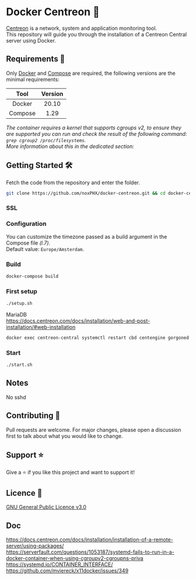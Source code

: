 # Docker Centreon 🐳
[Centreon](https://www.centreon.com/) is a network, system and application monitoring tool.  
This repository will guide you through the installation of a Centreon Central server using Docker.  

## Requirements 🧰
Only [Docker](https://docs.docker.com/get-docker/) and [Compose](https://docs.docker.com/compose/) are required, the following versions are the minimal requirements:

| Tool          | Version |
|:-------------:|:-------:|
| Docker        |  20.10  |
| Compose       |  1.29   |

*The container requires a kernel that supports cgroups v2, to ensure they are supported you can run and check the result of the following command: `grep cgroup2 /proc/filesystems`.*  
*More information about this in the dedicated section: []()*

## Getting Started 🛠️
Fetch the code from the repository and enter the folder.

```bash
git clone https://github.com/noxPHX/docker-centreon.git && cd docker-centreon
```

### SSL

### Configuration
You can customize the timezone passed as a build argument in the Compose file *(l.7)*.  
Default value: `Europe/Amsterdam`.

### Build
```bash
docker-compose build
```

### First setup
```bash
./setup.sh
```
MariaDB  
https://docs.centreon.com/docs/installation/web-and-post-installation/#web-installation

```bash
docker exec centreon-central systemctl restart cbd centengine gorgoned
```

### Start
```bash
./start.sh
```

## Notes
No sshd

## Contributing 🤝
Pull requests are welcome. For major changes, please open a discussion first to talk about what you would like to change.

## Support ⭐️
Give a ⭐️ if you like this project and want to support it!

## Licence 📃
[GNU General Public Licence v3.0](https://github.com/noxPHX/docker-centreon/blob/main/LICENSE)

## Doc
https://docs.centreon.com/docs/installation/installation-of-a-remote-server/using-packages/  
https://serverfault.com/questions/1053187/systemd-fails-to-run-in-a-docker-container-when-using-cgroupv2-cgroupns-priva  
https://systemd.io/CONTAINER_INTERFACE/  
https://github.com/mviereck/x11docker/issues/349
